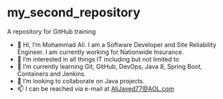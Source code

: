 # my_second_repository
A repository for GitHub training

- 👋 Hi, I’m Mohammad Ali. I am a Software Developer and Site Reliability Engineer. I am currently working for Nationwide Insurance.
- 👀 I’m interested in all things IT including but not limited to 
- 🌱 I’m currently learning Git, GitHub, DevOps, Java 8, Spring Boot, Containers and Jenkins.
- 💞️ I’m looking to collaborate on Java projects.
- 📫 I can be reached via e-mail at AliJaved77@AOL.com
